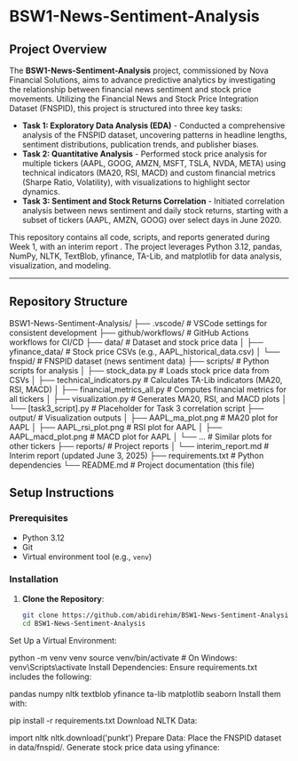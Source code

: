 
# BSW1-News-Sentiment-Analysis

## Project Overview
The **BSW1-News-Sentiment-Analysis** project, commissioned by Nova Financial Solutions, aims to advance predictive analytics by investigating the relationship between financial news sentiment and stock price movements. Utilizing the Financial News and Stock Price Integration Dataset (FNSPID), this project is structured into three key tasks:

- **Task 1: Exploratory Data Analysis (EDA)** - Conducted a comprehensive analysis of the FNSPID dataset, uncovering patterns in headline lengths, sentiment distributions, publication trends, and publisher biases.
- **Task 2: Quantitative Analysis** - Performed stock price analysis for multiple tickers (AAPL, GOOG, AMZN, MSFT, TSLA, NVDA, META) using technical indicators (MA20, RSI, MACD) and custom financial metrics (Sharpe Ratio, Volatility), with visualizations to highlight sector dynamics.
- **Task 3: Sentiment and Stock Returns Correlation** - Initiated correlation analysis between news sentiment and daily stock returns, starting with a subset of tickers (AAPL, AMZN, GOOG) over select days in June 2020.

This repository contains all code, scripts, and reports generated during Week 1, with an interim report . The project leverages Python 3.12, pandas, NumPy, NLTK, TextBlob, yfinance, TA-Lib, and matplotlib for data analysis, visualization, and modeling.

---

## Repository Structure
BSW1-News-Sentiment-Analysis/
├── .vscode/                  # VSCode settings for consistent development
├── github/workflows/         # GitHub Actions workflows for CI/CD
├── data/                     # Dataset and stock price data
│   ├── yfinance_data/        # Stock price CSVs (e.g., AAPL_historical_data.csv)
│   └── fnspid/               # FNSPID dataset (news sentiment data)
├── scripts/                  # Python scripts for analysis
│   ├── stock_data.py         # Loads stock price data from CSVs
│   ├── technical_indicators.py # Calculates TA-Lib indicators (MA20, RSI, MACD)
│   ├── financial_metrics_all.py # Computes financial metrics for all tickers
│   ├── visualization.py      # Generates MA20, RSI, and MACD plots
│   └── [task3_script].py     # Placeholder for Task 3 correlation script
├── output/                   # Visualization outputs
│   ├── AAPL_ma_plot.png      # MA20 plot for AAPL
│   ├── AAPL_rsi_plot.png     # RSI plot for AAPL
│   ├── AAPL_macd_plot.png    # MACD plot for AAPL
│   └── ...                   # Similar plots for other tickers
├── reports/                  # Project reports
│   └── interim_report.md     # Interim report (updated June 3, 2025)
├── requirements.txt          # Python dependencies
└── README.md                 # Project documentation (this file)



## Setup Instructions

### Prerequisites
- Python 3.12
- Git
- Virtual environment tool (e.g., `venv`)

### Installation
1. **Clone the Repository**:
   ```bash
   git clone https://github.com/abidirehim/BSW1-News-Sentiment-Analysis.git
   cd BSW1-News-Sentiment-Analysis
Set Up a Virtual Environment:

python -m venv venv
source venv/bin/activate  # On Windows: venv\Scripts\activate
Install Dependencies: Ensure requirements.txt includes the following:


pandas
numpy
nltk
textblob
yfinance
ta-lib
matplotlib
seaborn
Install them with:

pip install -r requirements.txt
Download NLTK Data:


import nltk
nltk.download('punkt')
Prepare Data:
Place the FNSPID dataset in data/fnspid/.
Generate stock price data using yfinance:


